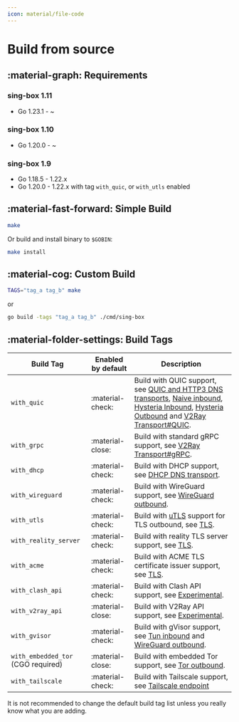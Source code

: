 ```yaml
---
icon: material/file-code
---
```


# Build from source

## :material-graph: Requirements

### sing-box 1.11

* Go 1.23.1 - ~

### sing-box 1.10

* Go 1.20.0 - ~

### sing-box 1.9

* Go 1.18.5 - 1.22.x
* Go 1.20.0 - 1.22.x with tag `with_quic`, or `with_utls` enabled

## :material-fast-forward: Simple Build

```bash
make
```

Or build and install binary to `$GOBIN`:

```bash
make install
```

## :material-cog: Custom Build

```bash
TAGS="tag_a tag_b" make
```

or

```bash
go build -tags "tag_a tag_b" ./cmd/sing-box
```

## :material-folder-settings: Build Tags

| Build Tag                          | Enabled by default   | Description                                                                                                                                                                                                                                                                                                                    |
|------------------------------------|----------------------|--------------------------------------------------------------------------------------------------------------------------------------------------------------------------------------------------------------------------------------------------------------------------------------------------------------------------------|
| `with_quic`                        | :material-check:     | Build with QUIC support, see [QUIC and HTTP3 DNS transports](/configuration/dns/server/), [Naive inbound](/configuration/inbound/naive/), [Hysteria Inbound](/configuration/inbound/hysteria/), [Hysteria Outbound](/configuration/outbound/hysteria/) and [V2Ray Transport#QUIC](/configuration/shared/v2ray-transport#quic). |
| `with_grpc`                        | :material-close:️    | Build with standard gRPC support, see [V2Ray Transport#gRPC](/configuration/shared/v2ray-transport#grpc).                                                                                                                                                                                                                      |
| `with_dhcp`                        | :material-check:     | Build with DHCP support, see [DHCP DNS transport](/configuration/dns/server/).                                                                                                                                                                                                                                                 |
| `with_wireguard`                   | :material-check:     | Build with WireGuard support, see [WireGuard outbound](/configuration/outbound/wireguard/).                                                                                                                                                                                                                                    |
| `with_utls`                        | :material-check:     | Build with [uTLS](https://github.com/refraction-networking/utls) support for TLS outbound, see [TLS](/configuration/shared/tls#utls).                                                                                                                                                                                          |
| `with_reality_server`              | :material-check:     | Build with reality TLS server support,  see [TLS](/configuration/shared/tls/).                                                                                                                                                                                                                                                 |
| `with_acme`                        | :material-check:     | Build with ACME TLS certificate issuer support, see [TLS](/configuration/shared/tls/).                                                                                                                                                                                                                                         |
| `with_clash_api`                   | :material-check:     | Build with Clash API support, see [Experimental](/configuration/experimental#clash-api-fields).                                                                                                                                                                                                                                |
| `with_v2ray_api`                   | :material-close:️    | Build with V2Ray API support, see [Experimental](/configuration/experimental#v2ray-api-fields).                                                                                                                                                                                                                                |
| `with_gvisor`                      | :material-check:     | Build with gVisor support, see [Tun inbound](/configuration/inbound/tun#stack) and [WireGuard outbound](/configuration/outbound/wireguard#system_interface).                                                                                                                                                                   |
| `with_embedded_tor` (CGO required) | :material-close:️    | Build with embedded Tor support, see [Tor outbound](/configuration/outbound/tor/).                                                                                                                                                                                                                                             |
| `with_tailscale`                   | :material-check:     | Build with Tailscale support, see [Tailscale endpoint](/configuration/endpoint/tailscale)                                                                                                                                                                                                                                      |

It is not recommended to change the default build tag list unless you really know what you are adding.
